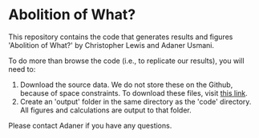 # Abolition of What?

This repository contains the code that generates results and figures 'Abolition of What?' by Christopher Lewis and Adaner Usmani. 

To do more than browse the code (i.e., to replicate our results), you will need to:
1. Download the source data. We do not store these on the Github, because of space constraints. To download these files, visit [this link](https://www.dropbox.com/sh/dg3i6ac0lnd6gzg/AAAdPhvB4pDYLfcMQCpMmg2ba?dl=0). 
2. Create an 'output' folder in the same directory as the 'code' directory. All figures and calculations are output to that folder. 

Please contact Adaner if you have any questions. 

